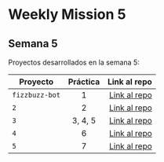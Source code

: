 # Weekly Mission 5

## Semana 5 

Proyectos desarrollados en la semana 5:

| Proyecto | Práctica | Link al repo |
| ------------- |:-------------:| -----:|
|`fizzbuzz-bot`|1|[Link al repo](https://github.com/GustavoLira-ChE/fizzbuxx-refactoring-project)|
|`2`|2|[Link al repo]()|
|`3`|3, 4, 5|[Link al repo]()|
|`4`|6|[Link al repo]()|
|`5`|7|[Link al repo]()|
